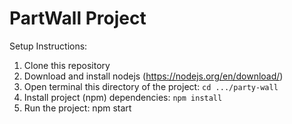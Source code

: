 # PartWall Project 

Setup Instructions:
1. Clone this repository
2. Download and install nodejs (https://nodejs.org/en/download/)
3. Open terminal this directory of the project: `cd .../party-wall`
4. Install project (npm) dependencies: `npm install`
5. Run the project: npm start
